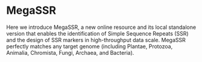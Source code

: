 # MegaSSR
Here we introduce MegaSSR, a new online resource and its local standalone version that enables the identification of Simple Sequence Repeats (SSR) and the design of SSR markers in high-throughput data scale. MegaSSR perfectly matches any target genome (including Plantae, Protozoa, Animalia, Chromista, Fungi, Archaea, and Bacteria). 
